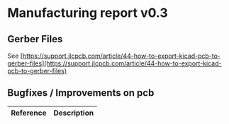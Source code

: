 # Manufacturing report v0.3


## Gerber Files

See [https://support.jlcpcb.com/article/44-how-to-export-kicad-pcb-to-gerber-files](https://support.jlcpcb.com/article/44-how-to-export-kicad-pcb-to-gerber-files)

## Bugfixes / Improvements on pcb


| Reference | Description |
| --------- | ---------------------------------------------------- |

